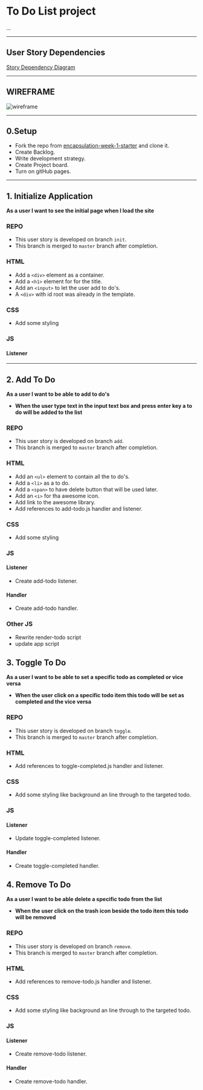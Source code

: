# To Do List project

...

---

## User Story Dependencies

[Story Dependency Diagram](https://excalidraw.com/)

---

## WIREFRAME

![wireframe]()

---

## 0.Setup

- Fork the repo from [encapsulation-week-1-starter](https://github.com/HackYourFutureBelgium/encapsulation-week-1-starter) and clone it.
- Create Backlog.
- Write development strategy.
- Create Project board.
- Turn on gitHub pages.

---

## 1. Initialize Application

__As a user I want to see the initial page when I load the site__


### REPO

- This user story is developed on branch `init`.
- This branch is merged to `master` branch after completion.

### HTML

- Add a `<div>` element as a container.
- Add a `<h1>` element for for the title.
- Add an `<input>` to let the user add to do's.
- A `<div>` with id root was already in the template.

### CSS

- Add some styling

### JS

#### Listener

---

## 2. Add To Do

__As a user I want to be able to add to do's__

- __When the user type text in the input text box and press enter key a to do will be added to the list__

### REPO

- This user story is developed on branch `add`.
- This branch is merged to `master` branch after completion.

### HTML

- Add an `<ul>` element to contain all the to do's.
- Add a `<li>` as a to do.
- Add a `<span>` to have delete button that will be used later.
- Add an `<i>` for tha awesome icon.
- Add link to the awesome library.
- Add references to add-todo.js handler and listener.

### CSS

- Add some styling

### JS

#### Listener

- Create add-todo listener.

#### Handler

- Create add-todo handler.

### Other JS

- Rewrite render-todo script
- update app script

## 3. Toggle To Do

__As a user I want to be able to set a specific todo as completed or vice versa__

- __When the user click on a specific todo item this todo will be set as completed and the vice versa__

### REPO

- This user story is developed on branch `toggle`.
- This branch is merged to `master` branch after completion.

### HTML

- Add references to toggle-completed.js handler and listener.

### CSS

- Add some styling like background an line through to the targeted todo.

### JS

#### Listener

- Update toggle-completed  listener.

#### Handler

- Create toggle-completed handler.

## 4. Remove To Do

__As a user I want to be able delete a specific todo from the list__

- __When the user click on the trash icon beside the todo item this todo will be removed__

### REPO

- This user story is developed on branch `remove`.
- This branch is merged to `master` branch after completion.

### HTML

- Add references to remove-todo.js handler and listener.

### CSS

- Add some styling like background an line through to the targeted todo.

### JS

#### Listener

- Create remove-todo  listener.

#### Handler

- Create remove-todo  handler.
